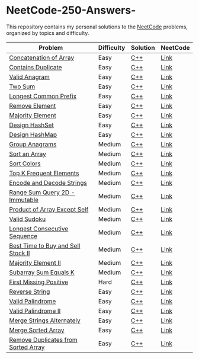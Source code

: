 # NeetCode-250-Answers-
This repository contains my personal solutions to the [NeetCode](https://neetcode.io) problems, organized by topics and difficulty.

| Problem | Difficulty | Solution | NeetCode |
|--------|------------|----------|----------|
| [Concatenation of Array](https://leetcode.com/problems/concatenation-of-array/) | Easy | [C++](./easy/concatenation-of-array.cpp) | [Link](https://neetcode.io/problems/concatenation-of-array) |
| [Contains Duplicate](https://leetcode.com/problems/contains-duplicate/) | Easy | [C++](./easy/contains-duplicate.cpp) | [Link](https://neetcode.io/problems/contains-duplicate) |
| [Valid Anagram](https://leetcode.com/problems/valid-anagram/) | Easy | [C++](./easy/valid-anagram.cpp) | [Link](https://neetcode.io/problems/valid-anagram) |
| [Two Sum](https://leetcode.com/problems/two-sum/) | Easy | [C++](./easy/two-sum.cpp) | [Link](https://neetcode.io/problems/two-sum) |
| [Longest Common Prefix](https://leetcode.com/problems/longest-common-prefix/) | Easy | [C++](./easy/longest-common-prefix.cpp) | [Link](https://neetcode.io/problems/longest-common-prefix) |
| [Remove Element](https://leetcode.com/problems/remove-element/) | Easy | [C++](./easy/remove-element.cpp) | [Link](https://neetcode.io/problems/remove-element) |
| [Majority Element](https://leetcode.com/problems/majority-element/) | Easy | [C++](./easy/majority-element.cpp) | [Link](https://neetcode.io/problems/majority-element) |
| [Design HashSet](https://leetcode.com/problems/design-hashset/) | Easy | [C++](./easy/design-hashset.cpp) | [Link](https://neetcode.io/problems/design-hashset) |
| [Design HashMap](https://leetcode.com/problems/design-hashmap/) | Easy | [C++](./easy/design-hashmap.cpp) | [Link](https://neetcode.io/problems/design-hashmap) |
| [Group Anagrams](https://leetcode.com/problems/group-anagrams/) | Medium | [C++](./medium/group-anagrams.cpp) | [Link](https://neetcode.io/problems/group-anagrams) |
| [Sort an Array](https://leetcode.com/problems/sort-an-array/) | Medium | [C++](./medium/sort-an-array.cpp) | [Link](https://neetcode.io/problems/sort-an-array) |
| [Sort Colors](https://leetcode.com/problems/sort-colors/) | Medium | [C++](./medium/sort-colors.cpp) | [Link](https://neetcode.io/problems/sort-colors) |
| [Top K Frequent Elements](https://leetcode.com/problems/top-k-frequent-elements/) | Medium | [C++](./medium/top-k-frequent-elements.cpp) | [Link](https://neetcode.io/problems/top-k-frequent-elements) |
| [Encode and Decode Strings](https://leetcode.com/problems/encode-and-decode-strings/) | Medium | [C++](./medium/encode-and-decode-strings.cpp) | [Link](https://neetcode.io/problems/encode-and-decode-strings) |
| [Range Sum Query 2D - Immutable](https://leetcode.com/problems/range-sum-query-2d-immutable/) | Medium | [C++](./medium/range-sum-query-2d-immutable.cpp) | [Link](https://neetcode.io/problems/range-sum-query-2d-immutable) |
| [Product of Array Except Self](https://leetcode.com/problems/product-of-array-except-self/) | Medium | [C++](./medium/product-of-array-except-self.cpp) | [Link](https://neetcode.io/problems/product-of-array-except-self) |
| [Valid Sudoku](https://leetcode.com/problems/valid-sudoku/) | Medium | [C++](./medium/valid-sudoku.cpp) | [Link](https://neetcode.io/problems/valid-sudoku) |
| [Longest Consecutive Sequence](https://leetcode.com/problems/longest-consecutive-sequence/) | Medium | [C++](./medium/longest-consecutive-sequence.cpp) | [Link](https://neetcode.io/problems/longest-consecutive-sequence) |
| [Best Time to Buy and Sell Stock II](https://leetcode.com/problems/best-time-to-buy-and-sell-stock-ii/) | Medium | [C++](./medium/best-time-to-buy-and-sell-stock-ii.cpp) | [Link](https://neetcode.io/problems/best-time-to-buy-and-sell-stock-ii) |
| [Majority Element II](https://leetcode.com/problems/majority-element-ii/) | Medium | [C++](./medium/majority-element-ii.cpp) | [Link](https://neetcode.io/problems/majority-element-ii) |
| [Subarray Sum Equals K](https://leetcode.com/problems/subarray-sum-equals-k/) | Medium | [C++](./medium/subarray-sum-equals-k.cpp) | [Link](https://neetcode.io/problems/subarray-sum-equals-k) |
| [First Missing Positive](https://leetcode.com/problems/first-missing-positive/) | Hard | [C++](./hard/first-missing-positive.cpp) | [Link](https://neetcode.io/problems/first-missing-positive) |
| [Reverse String](https://leetcode.com/problems/reverse-string/) | Easy | [C++](./easy/reverse-string.cpp) | [Link](https://neetcode.io/problems/reverse-string) |
| [Valid Palindrome](https://leetcode.com/problems/valid-palindrome/) | Easy | [C++](./easy/valid-palindrome.cpp) | [Link](https://neetcode.io/problems/valid-palindrome) |
| [Valid Palindrome II](https://leetcode.com/problems/valid-palindrome-ii/) | Easy | [C++](./easy/valid-palindrome-ii.cpp) | [Link](https://neetcode.io/problems/valid-palindrome-ii) |
| [Merge Strings Alternately](https://leetcode.com/problems/merge-strings-alternately/) | Easy | [C++](./easy/merge-strings-alternately.cpp) | [Link](https://neetcode.io/problems/merge-strings-alternately) |
| [Merge Sorted Array](https://leetcode.com/problems/merge-sorted-array/) | Easy | [C++](./easy/merge-sorted-array.cpp) | [Link](https://neetcode.io/problems/merge-sorted-array) |
| [Remove Duplicates from Sorted Array](https://leetcode.com/problems/remove-duplicates-from-sorted-array/) | Easy | [C++](./easy/remove-duplicates-from-sorted-array.cpp) | [Link](https://neetcode.io/problems/remove-duplicates-from-sorted-array) |

